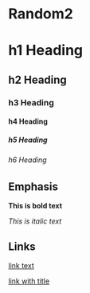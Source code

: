 
# Random2

# h1 Heading 
## h2 Heading
### h3 Heading
#### h4 Heading
##### h5 Heading
###### h6 Heading






## Emphasis

**This is bold text**



*This is italic text*







## Links

[link text](http://dev.nodeca.com)

[link with title](http://nodeca.github.io/pica/demo/ "title text!")


